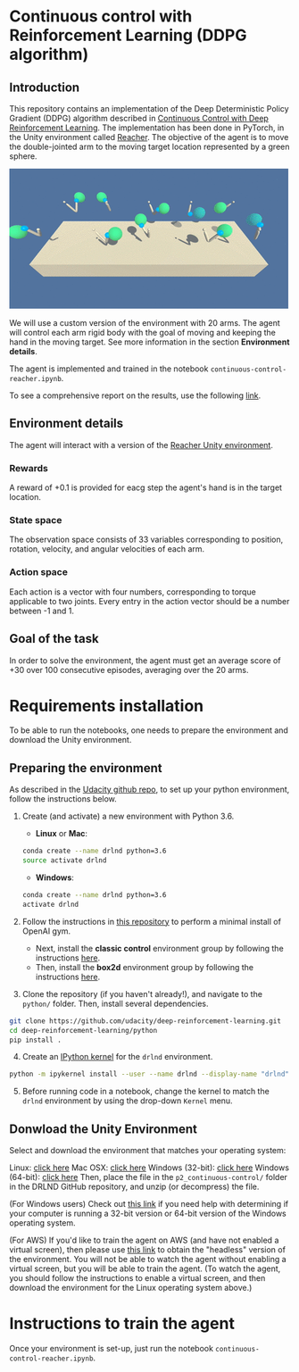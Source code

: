 # Continuous control with Reinforcement Learning (DDPG algorithm)

## Introduction

This repository contains an implementation of the Deep Deterministic Policy Gradient (DDPG) algorithm described in [Continuous Control with Deep Reinforcement Learning](https://arxiv.org/pdf/1509.02971.pdf). The implementation has been done in PyTorch, in the Unity environment called [Reacher](https://github.com/Unity-Technologies/ml-agents/blob/master/docs/Learning-Environment-Examples.md#reacher). The objective of the agent is to move the double-jointed arm to the moving target location represented by a green sphere.

![reacher](https://github.com/manuelsh/continuous-control-reinforcement-learning/blob/master/images/reacher.gif)

We will use a custom version of the environment with 20 arms. The agent will control each arm rigid body with the goal of moving and keeping the hand in the moving target. See more information in the section **Environment details**.

The agent is implemented and trained in the notebook `continuous-control-reacher.ipynb`.

To see a comprehensive report on the results, use the following [link]( LINK ).


## Environment details

The agent will interact with a version of the [Reacher Unity environment](https://github.com/Unity-Technologies/ml-agents/blob/master/docs/Learning-Environment-Examples.md#reacher).

### Rewards

A reward of +0.1 is provided for eacg step the agent's hand is in the target location.


### State space

The observation space consists of 33 variables corresponding to position, rotation, velocity, and angular velocities of each arm.

### Action space

Each action is a vector with four numbers, corresponding to torque applicable to two joints. Every entry in the action vector should be a number between -1 and 1.

## Goal of the task

In order to solve the environment, the agent must get an average score of +30 over 100 consecutive episodes, averaging over the 20 arms.

# Requirements installation

To be able to run the notebooks, one needs to prepare the environment and download the Unity environment.

## Preparing the environment

As described in the [Udacity github repo](https://github.com/udacity/deep-reinforcement-learning#dependencies), to set up your python environment, follow the instructions below.

1. Create (and activate) a new environment with Python 3.6.

	- __Linux__ or __Mac__: 
	```bash
	conda create --name drlnd python=3.6
	source activate drlnd
	```
	- __Windows__: 
	```bash
	conda create --name drlnd python=3.6 
	activate drlnd
	```
	
2. Follow the instructions in [this repository](https://github.com/openai/gym) to perform a minimal install of OpenAI gym.  
	- Next, install the **classic control** environment group by following the instructions [here](https://github.com/openai/gym#classic-control).
	- Then, install the **box2d** environment group by following the instructions [here](https://github.com/openai/gym#box2d).
	
3. Clone the repository (if you haven't already!), and navigate to the `python/` folder.  Then, install several dependencies.
```bash
git clone https://github.com/udacity/deep-reinforcement-learning.git
cd deep-reinforcement-learning/python
pip install .
```

4. Create an [IPython kernel](http://ipython.readthedocs.io/en/stable/install/kernel_install.html) for the `drlnd` environment.  
```bash
python -m ipykernel install --user --name drlnd --display-name "drlnd"
```

5. Before running code in a notebook, change the kernel to match the `drlnd` environment by using the drop-down `Kernel` menu. 

## Donwload the Unity Environment

Select and download the environment that matches your operating system:

Linux: [click here](https://s3-us-west-1.amazonaws.com/udacity-drlnd/P2/Reacher/Reacher_Linux.zip)
Mac OSX: [click here](https://s3-us-west-1.amazonaws.com/udacity-drlnd/P2/Reacher/Reacher.app.zip)
Windows (32-bit): [click here](https://s3-us-west-1.amazonaws.com/udacity-drlnd/P2/Reacher/Reacher_Windows_x86.zip)
Windows (64-bit): [click here](https://s3-us-west-1.amazonaws.com/udacity-drlnd/P2/Reacher/Reacher_Windows_x86_64.zip)
Then, place the file in the `p2_continuous-control/` folder in the DRLND GitHub repository, and unzip (or decompress) the file.

(For Windows users) Check out [this link](https://support.microsoft.com/en-us/help/827218/how-to-determine-whether-a-computer-is-running-a-32-bit-version-or-64) if you need help with determining if your computer is running a 32-bit version or 64-bit version of the Windows operating system.

(For AWS) If you'd like to train the agent on AWS (and have not enabled a virtual screen), then please use [this link](https://s3-us-west-1.amazonaws.com/udacity-drlnd/P1/Banana/Banana_Linux_NoVis.zip) to obtain the "headless" version of the environment. You will not be able to watch the agent without enabling a virtual screen, but you will be able to train the agent. (To watch the agent, you should follow the instructions to enable a virtual screen, and then download the environment for the Linux operating system above.)

# Instructions to train the agent

Once your environment is set-up, just run the notebook `continuous-control-reacher.ipynb`.

